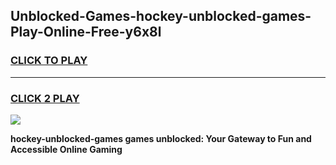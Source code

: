 
## Unblocked-Games-hockey-unblocked-games-Play-Online-Free-y6x8l
<h3>
<a href="https://premium76.site?title=hockey-unblocked-games&ref=26A">CLICK TO PLAY</a></h3>
<hr>

<h3>
<a href="https://premium76.site?title=hockey-unblocked-games&ref=26A">CLICK 2 PLAY</a>
  
</h3>

<a href="https://premium76.site?title=hockey-unblocked-games&ref=26A"><img src="https://clearcache.store/games.png"></a>


**hockey-unblocked-games games unblocked: Your Gateway to Fun and Accessible Online Gaming**
